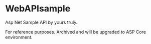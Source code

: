 # WebAPIsample
Asp Net Sample API by yours truly.

For reference purposes.
Archived and will be upgraded to ASP Core environment.

